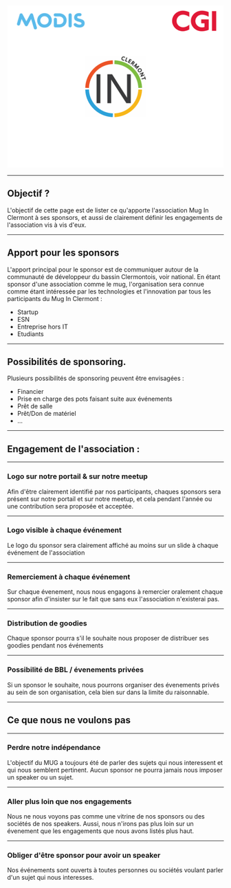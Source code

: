 ![Logo](assets/background.png)

---

## Objectif ? 
L'objectif de cette page est de lister ce qu'apporte l'association Mug In Clermont à ses sponsors, et aussi de clairement définir les engagements de l'association vis à vis d'eux.

---

## Apport pour les sponsors

L'apport principal pour le sponsor est de communiquer autour de la communauté de développeur du bassin Clermontois, voir national. En étant sponsor d'une association comme le mug, l'organisation sera connue comme étant intéressée par les technologies et l'innovation par tous les participants du Mug In Clermont :
- Startup  
- ESN
- Entreprise hors IT
- Etudiants

---

## Possibilités de sponsoring.

Plusieurs possibilités de sponsoring peuvent être envisagées : 
- Financier
- Prise en charge des pots faisant suite aux événements
- Prêt de salle
- Prêt/Don de matériel
- ...

---

## Engagement de l'association :

---

### Logo sur notre portail & sur notre meetup

Afin d'être clairement identifié par nos participants, chaques sponsors sera présent sur notre portail et sur notre meetup, et cela pendant l'année ou une contribution sera proposée et acceptée.

---

### Logo visible à chaque événement

Le logo du sponsor sera clairement affiché au moins sur un slide à chaque événement de l'association

---

### Remerciement à chaque événement

Sur chaque évenement, nous nous engagons à remercier oralement chaque sponsor afin d'insister sur le fait que sans eux l'association n'existerai pas.

---

### Distribution de goodies

Chaque sponsor pourra s'il le souhaite nous proposer de distribuer ses goodies pendant nos événements

---

### Possibilité de BBL / évenements privées

Si un sponsor le souhaite, nous pourrons organiser des évenements privés au sein de son organisation, cela bien sur dans la limite du raisonnable.

---

## Ce que nous ne voulons pas

---

### Perdre notre indépendance 
L'objectif du MUG a toujours été de parler des sujets qui nous interessent et qui nous semblent pertinent. Aucun sponsor ne pourra jamais nous imposer un speaker ou un sujet.

---

### Aller plus loin que nos engagements 
Nous ne nous voyons pas comme une vitrine de nos sponsors ou des sociétés de nos speakers. Aussi, nous n'irons pas plus loin sur un évenement que les engagements que nous avons listés plus haut.

---

### Obliger d'être sponsor pour avoir un speaker
Nos événements sont ouverts à toutes personnes ou sociétés voulant parler d'un sujet qui nous interesses.